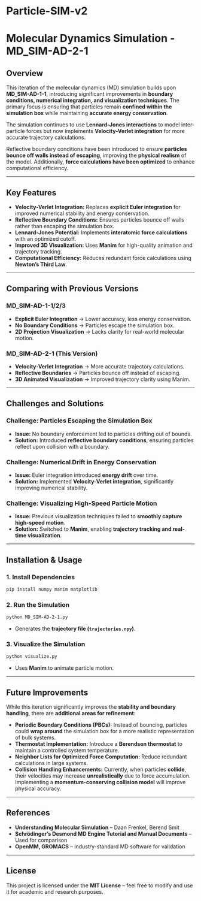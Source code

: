 # Particle-SIM-v2
# Molecular Dynamics Simulation - MD_SIM-AD-2-1

## Overview
This iteration of the molecular dynamics (MD) simulation builds upon **MD_SIM-AD-1-1**, introducing significant improvements in **boundary conditions, numerical integration, and visualization techniques**. The primary focus is ensuring that particles remain **confined within the simulation box** while maintaining **accurate energy conservation**.

The simulation continues to use **Lennard-Jones interactions** to model inter-particle forces but now implements **Velocity-Verlet integration** for more accurate trajectory calculations. 

Reflective boundary conditions have been introduced to ensure **particles bounce off walls instead of escaping**, improving the **physical realism** of the model. Additionally, **force calculations have been optimized** to enhance computational efficiency.

---

## Key Features
- **Velocity-Verlet Integration:** Replaces **explicit Euler integration** for improved numerical stability and energy conservation.
- **Reflective Boundary Conditions:** Ensures particles bounce off walls rather than escaping the simulation box.
- **Lennard-Jones Potential:** Implements **interatomic force calculations** with an optimized cutoff.
- **Improved 3D Visualization:** Uses **Manim** for high-quality animation and trajectory tracking.
- **Computational Efficiency:** Reduces redundant force calculations using **Newton’s Third Law**.

---

## Comparing with Previous Versions
### MD_SIM-AD-1-1/2/3
- **Explicit Euler Integration** → Lower accuracy, less energy conservation.
- **No Boundary Conditions** → Particles escape the simulation box.
- **2D Projection Visualization** → Lacks clarity for real-world molecular motion.

### MD_SIM-AD-2-1 (This Version)
- **Velocity-Verlet Integration** → More accurate trajectory calculations.
- **Reflective Boundaries** → Particles bounce off instead of escaping.
- **3D Animated Visualization** → Improved trajectory clarity using Manim.

---

## Challenges and Solutions
### Challenge: Particles Escaping the Simulation Box
- **Issue:** No boundary enforcement led to particles drifting out of bounds.
- **Solution:** Introduced **reflective boundary conditions**, ensuring particles reflect upon collision with a boundary.

### Challenge: Numerical Drift in Energy Conservation
- **Issue:** Euler integration introduced **energy drift** over time.
- **Solution:** Implemented **Velocity-Verlet integration**, significantly improving numerical stability.

### Challenge: Visualizing High-Speed Particle Motion
- **Issue:** Previous visualization techniques failed to **smoothly capture high-speed motion**.
- **Solution:** Switched to **Manim**, enabling **trajectory tracking and real-time visualization**.

---

## Installation & Usage
### 1. Install Dependencies
```bash
pip install numpy manim matplotlib
```

### 2. Run the Simulation
```bash
python MD_SIM-AD-2-1.py
```
- Generates the **trajectory file (`trajectories.npy`)**.

### 3. Visualize the Simulation
```bash
python visualize.py
```
- Uses **Manim** to animate particle motion.

---

## Future Improvements
While this iteration significantly improves the **stability and boundary handling**, there are **additional areas for refinement**:
- **Periodic Boundary Conditions (PBCs):** Instead of bouncing, particles could **wrap around** the simulation box for a more realistic representation of bulk systems.
- **Thermostat Implementation:** Introduce a **Berendsen thermostat** to maintain a controlled system temperature.
- **Neighbor Lists for Optimized Force Computation:** Reduce redundant calculations in large systems.
- **Collision Handling Enhancements:** Currently, when particles **collide**, their velocities may increase **unrealistically** due to force accumulation. Implementing a **momentum-conserving collision model** will improve physical accuracy.

---

## References
- **Understanding Molecular Simulation** – Daan Frenkel, Berend Smit  
- **Schrödinger’s Desmond MD Engine Tutorial and Manual Documents** – Used for comparison  
- **OpenMM, GROMACS** – Industry-standard MD software for validation  

---

## License
This project is licensed under the **MIT License** – feel free to modify and use it for academic and research purposes.


